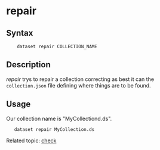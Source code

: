 
# repair

## Syntax

```
    dataset repair COLLECTION_NAME
```

## Description

_repair_ trys to repair a collection correcting as best it can the `collection.json` file defining
where things are to be found.

## Usage

Our collection name is "MyCollectiond.ds".

```
   dataset repair MyCollection.ds
```

Related topic: [check](check.html)

